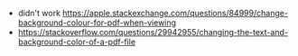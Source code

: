 - didn't work https://apple.stackexchange.com/questions/84999/change-background-colour-for-pdf-when-viewing
- https://stackoverflow.com/questions/29942955/changing-the-text-and-background-color-of-a-pdf-file